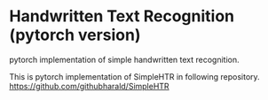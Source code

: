 # Handwritten Text Recognition (pytorch version)
pytorch implementation of simple handwritten text recognition.

This is pytorch implementation of SimpleHTR in following repository.
https://github.com/githubharald/SimpleHTR
